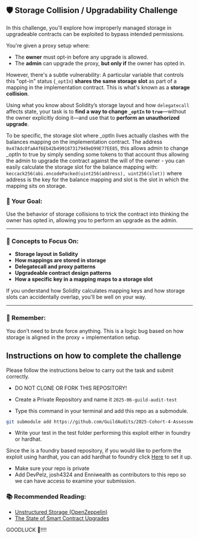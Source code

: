 
## 🛡 Storage Collision / Upgradability Challenge

In this challenge, you'll explore how improperly managed storage in upgradeable contracts can be exploited to bypass intended permissions.

You're given a proxy setup where:

* The **owner** must opt-in before any upgrade is allowed.
* The **admin** can upgrade the proxy, **but only if** the owner has opted in.

However, there's a subtle vulnerability:
A particular variable that controls this "opt-in" status (`_optIn`) **shares the same storage slot** as part of a mapping in the implementation contract. This is what's known as a **storage collision**.

Using what you know about Solidity’s storage layout and how `delegatecall` affects state, your task is to **find a way to change `_optIn` to `true`**—without the owner explicitly doing it—and use that to **perform an unauthorized upgrade**.

To be specific, the storage slot where _optIn lives actually clashes with the balances mapping on the implementation contract. The address `0x47Adc0faA4f6Eb42b499187317949eD99E77EE85`, this allows admin to change _optIn to true by simply sending some tokens to that account thus allowing the admin to upgrade the contract against the will of the owner - you can easily calculate the storage slot for the balance mapping with: `keccack256(abi.encodePacked(uint256(address), uint256(slot))` where address is the key for the balance mapping and slot is the slot in which the mapping sits on storage.

### 🎯 Your Goal:

Use the behavior of storage collisions to trick the contract into thinking the owner has opted in, allowing you to perform an upgrade as the admin.

---

### 🧠 Concepts to Focus On:

* **Storage layout in Solidity**
* **How mappings are stored in storage**
* **Delegatecall and proxy patterns**
* **Upgradeable contract design patterns**
* **How a specific key in a mapping maps to a storage slot**

If you understand how Solidity calculates mapping keys and how storage slots can accidentally overlap, you'll be well on your way.

---

### 🧩 Remember:

You don’t need to brute force anything. This is a logic bug based on how storage is aligned in the proxy + implementation setup.


## Instructions on how to complete the challenge

Please follow the instructions below to carry out the task and submit correctly.

- DO NOT CLONE OR FORK THIS REPOSITORY!

- Create a Private Repository and name it ```2025-06-guild-audit-test```

- Type this command in your terminal and add this repo as a submodule.

```sh
git submodule add https://github.com/GuildAudits/2025-Cohort-4-Assessment-Test
```
- Write your test in the test folder performing this exploit either in foundry or hardhat.

Since the is a foundry based repository, if you would like to perform the exploit using hardhat, you can add hardhat to foundry click [Here](https://hardhat.org/hardhat-runner/docs/advanced/hardhat-and-foundry) to set it up. 



- Make sure your repo is private
- Add DevPelz, josh4324 and Enniwealth as contributors to this repo so we can have access to examine your submission.


### 📚 Recommended Reading:

* [Unstructured Storage (OpenZeppelin)](https://blog.openzeppelin.com/upgradeability-using-unstructured-storage/)
* [The State of Smart Contract Upgrades](https://blog.openzeppelin.com/the-state-of-smart-contract-upgrades/)


GOODLUCK 🧪!!!!

